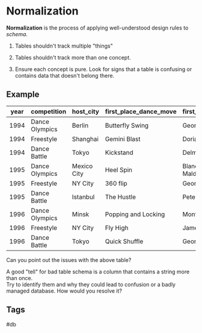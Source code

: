 # Normalization

**Normalization** is the process of applying well-understood design rules to *schema*.  

1. Tables shouldn't track multiple "things"  

2. Tables shouldn't track more than one concept.  

3. Ensure each concept is pure. Look for signs that a table is confusing 
or contains data that doesn't belong there.

## Example

| year 	| competition   |	host_city 	    |first_place_dance_move|first_place_dancer|second_place_dance_move| second_place_dancer| third_place_dance_move|third_place_dancer|
|-------|---------------|-----------------|----------------|----------------------|-----------------|-------------------------|---------------------|----------------------|
| 1994 	| Dance Olympics|  	Berlin 				| Butterfly Swing 		 	 | George Marshall 					| Popping and Locking 			|	Monty Mccann 					|	Heel Spin 						  | 	Blanche Maldonado|
| 1994 	| Freestyle 		| 	Shanghai 	| Gemini Blast 		 	 | Dorian Tapia 				| Popping and Locking 			|	Monty Mccann 					|	Swing Dancing 						| 	Darius Mcdonald|
| 1994 	| Dance Battle 		| 	Tokyo 			| Kickstand 			 	 | Delmer Berry 			| The Moonwalk 	|	Marc French 						|	Quick Shuffle 								| 	George Marshall|
| 1995 	| Dance Olympics|  	Mexico City 			| Heel Spin 			 	 | Blanche Maldonado 				| The Robot 				|	Ella Bell 				|	Body Roll 					| 	Vicki Bauer|
| 1995 	| Freestyle 		| 	NY City 				| 360 flip 			 	 | Georgina Calhoun 			| The Floss 					|	Massimo Surgenor 				|	The Monastery 							| 	Darius Mcdonald|
| 1995 	| Dance Battle 		| 	Istanbul 				| The Hustle 		 	 | Pete Allison 				| Butterfly Swing 				|	George Marshall			|	Whip/Nae Nae 							| 	Josue Frederick|
| 1996 	| Dance Olympics|  	Minsk 				| Popping and Locking 	 	 | Monty Mccann 				| The Dougie 				|	Shon Tyler 					|	Voguing | 	Kelly Berg|
| 1996 	| Freestyle 		| 	NY City 				| Fly High 	 	 | Jamel Duncan 				| Two-Step 					|	Massimo Surgenor 				|	WingNutt 						| 	Norman Houston|
| 1996 	| Dance Battle 		| 	Tokyo 			| Quick Shuffle 					 | George Marshall 					| Swing Dancing 				| Darius Mcdonald 							|	Butterfly Swing 						|   George Marshall|

Can you point out the issues with the above table?  

A good "tell" for bad table schema is a column that contains a string more than once.  
Try to identify them and why they could lead to confusion or a badly managed database. How would you resolve it?

## Tags
#db
